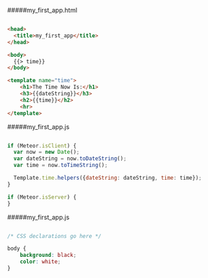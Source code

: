 #####my_first_app.html

```HTML

<head>
  <title>my_first_app</title>
</head>

<body>
  {{> time}}
</body>

<template name="time">
    <h1>The Time Now Is:</h1>
    <h3>{{dateString}}</h3>
    <h2>{{time}}</h2>
    <hr>
</template>

```

#####my_first_app.js

```JavaScript

if (Meteor.isClient) {
  var now = new Date();
  var dateString = now.toDateString();
  var time = now.toTimeString();

  Template.time.helpers({dateString: dateString, time: time});
}

if (Meteor.isServer) {
}

```

#####my_first_app.js

```CSS

/* CSS declarations go here */

body {
    background: black;
    color: white;
}

```